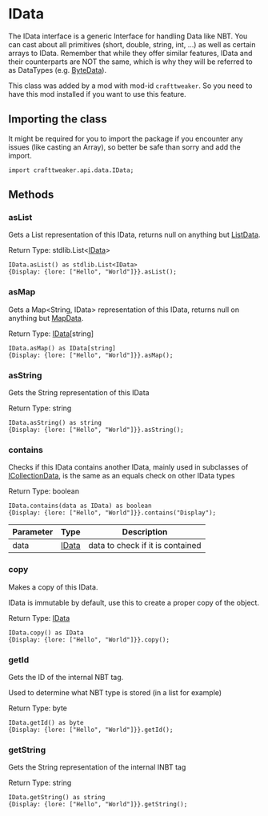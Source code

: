 # IData

The IData interface is a generic Interface for handling Data like NBT.
 You can cast about all primitives (short, double, string, int, ...) as well as certain arrays to IData.
 Remember that while they offer similar features, IData and their counterparts are NOT the same, which is why they will be referred to as DataTypes (e.g. [ByteData](/vanilla/api/data/ByteData)).

This class was added by a mod with mod-id `crafttweaker`. So you need to have this mod installed if you want to use this feature.

## Importing the class

It might be required for you to import the package if you encounter any issues (like casting an Array), so better be safe than sorry and add the import.
```zenscript
import crafttweaker.api.data.IData;
```


## Methods

### asList

Gets a List<IData> representation of this IData, returns null on anything but [ListData](/vanilla/api/data/ListData).

Return Type: stdlib.List&lt;[IData](/vanilla/api/data/IData)&gt;

```zenscript
IData.asList() as stdlib.List<IData>
{Display: {lore: ["Hello", "World"]}}.asList();
```
### asMap

Gets a Map<String, IData> representation of this IData, returns null on anything but [MapData](/vanilla/api/data/MapData).

Return Type: [IData](/vanilla/api/data/IData)[string]

```zenscript
IData.asMap() as IData[string]
{Display: {lore: ["Hello", "World"]}}.asMap();
```
### asString

Gets the String representation of this IData

Return Type: string

```zenscript
IData.asString() as string
{Display: {lore: ["Hello", "World"]}}.asString();
```
### contains

Checks if this IData contains another IData, mainly used in subclasses of [ICollectionData](/vanilla/api/data/ICollectionData), is the same as an equals check on other IData types

Return Type: boolean

```zenscript
IData.contains(data as IData) as boolean
{Display: {lore: ["Hello", "World"]}}.contains("Display");
```
| Parameter | Type | Description |
|-----------|------|-------------|
| data | [IData](/vanilla/api/data/IData) | data to check if it is contained |
### copy

Makes a copy of this IData.

 IData is immutable by default, use this to create a proper copy of the object.

Return Type: [IData](/vanilla/api/data/IData)

```zenscript
IData.copy() as IData
{Display: {lore: ["Hello", "World"]}}.copy();
```
### getId

Gets the ID of the internal NBT tag.

 Used to determine what NBT type is stored (in a list for example)

Return Type: byte

```zenscript
IData.getId() as byte
{Display: {lore: ["Hello", "World"]}}.getId();
```
### getString

Gets the String representation of the internal INBT tag

Return Type: string

```zenscript
IData.getString() as string
{Display: {lore: ["Hello", "World"]}}.getString();
```

